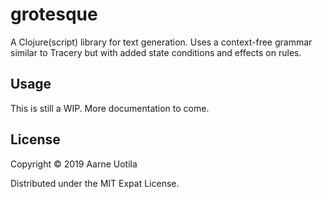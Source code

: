 # grotesque

A Clojure(script) library for text generation.
Uses a context-free grammar similar to Tracery but with added state conditions and effects on rules.

## Usage

This is still a WIP.
More documentation to come.

## License

Copyright © 2019 Aarne Uotila

Distributed under the MIT Expat License.
